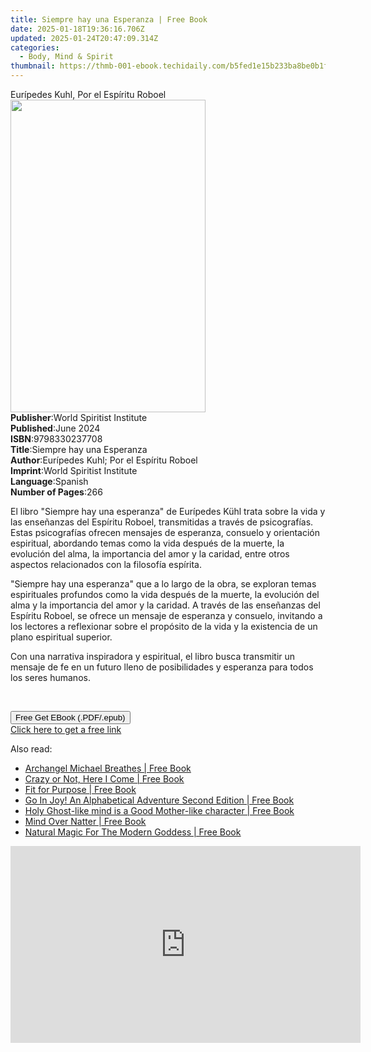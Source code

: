 ```yaml
---
title: Siempre hay una Esperanza | Free Book
date: 2025-01-18T19:36:16.706Z
updated: 2025-01-24T20:47:09.314Z
categories:
  - Body, Mind & Spirit
thumbnail: https://thmb-001-ebook.techidaily.com/b5fed1e15b233ba8be0b1f27a29935a2343390ead29e522eac380d8c6a77eb64.jpg
---
```

<main id="book-container">
  <div class="flex flex-col">
    <div class="book-brief flex-1 py-6 px-4 sm:p-6 md:py-10 md:px-8">
      <!-- brief-->
      <div class="book-brief-main">Eurípedes Kuhl, Por el Espíritu Roboel</div>
    </div>
    <div
      class="book-meta-info flex-1 grid gap-4 col-start-1 col-end-3 row-start-1 sm:mb-6 sm:grid-cols-4 lg:gap-6 lg:col-start-2 lg:row-end-6 lg:row-span-6 lg:mb-0"
    >
      <div
        class="book-meta-info-left place-content-center mt-4 p-4 text-sm leading-6 col-start-2 col-span-2 dark:text-slate-400"
      >
        <img
          class="w-full h-500 object-cover rounded-lg sm:h-255 sm:col-span-2 lg:col-span-full"
          src="https://img-001-ebook.techidaily.com/c6523dee098d7bfa15a0f8be037af05bba8d3853bd3ccd01f2b30202a3147f9b.jpg"
          alt=""
          width="312"
          height="500"
        />
      </div>
      <div
        class="book-meta-info-right mt-2 col-start-1 row-start-2 col-span-3 self-center"
      >
        <!-- meta data  -->
        <div class="flex flex-col px-4 md:px-8">
          <div class="flex-1">
            <strong>Publisher</strong>:<span class="px-2"
              >World Spiritist Institute</span
            >
          </div>
          <div class="flex-1">
            <strong>Published</strong>:<span class="px-2">June 2024</span>
          </div>
          <div class="flex-1">
            <strong>ISBN</strong>:<span class="px-2">9798330237708</span>
          </div>
          <div class="flex-1">
            <strong>Title</strong>:<span class="px-2"
              >Siempre hay una Esperanza</span
            >
          </div>
          <div class="flex-1">
            <strong>Author</strong>:<span class="px-2"
              >Eurípedes Kuhl; Por el Espíritu Roboel</span
            >
          </div>
          <div class="flex-1">
            <strong>Imprint</strong>:<span class="px-2"
              >World Spiritist Institute</span
            >
          </div>
          <div class="flex-1">
            <strong>Language</strong>:<span class="px-2">Spanish</span>
          </div>
          <div class="flex-1">
            <strong>Number of Pages</strong>:<span class="px-2">266</span>
          </div>
        </div>
      </div>
    </div>
    <div class="book-description flex-1 py-6 px-4 sm:p-6 md:py-10 md:px-8">
      <div class="book-description-main">
        <div accordion-content="" id="description">
          <p>
            El libro "Siempre hay una esperanza" de Eurípedes Kühl trata sobre
            la vida y las enseñanzas del Espíritu Roboel, transmitidas a través
            de psicografías. Estas psicografías ofrecen mensajes de esperanza,
            consuelo y orientación espiritual, abordando temas como la vida
            después de la muerte, la evolución del alma, la importancia del amor
            y la caridad, entre otros aspectos relacionados con la filosofía
            espírita.
          </p>
          <p>
            "Siempre hay una esperanza" que a lo largo de la obra, se exploran
            temas espirituales profundos como la vida después de la muerte, la
            evolución del alma y la importancia del amor y la caridad. A través
            de las enseñanzas del Espíritu Roboel, se ofrece un mensaje de
            esperanza y consuelo, invitando a los lectores a reflexionar sobre
            el propósito de la vida y la existencia de un plano espiritual
            superior.
          </p>
          <p>
            Con una narrativa inspiradora y espiritual, el libro busca
            transmitir un mensaje de fe en un futuro lleno de posibilidades y
            esperanza para todos los seres humanos.
          </p>
          <p><br /></p>
        </div>
        <div class="accordion-fader"></div>
      </div>
    </div>
    <div class="book-excerpts flex-1 py-6 px-4 sm:p-6 md:py-10 md:px-8"></div>
    <div
      class="book-about-author flex-1 py-6 px-4 sm:p-6 md:py-10 md:px-8"
    ></div>
    <div class="book-free-get flex-1 py-6 px-4 sm:p-6 md:py-10 md:px-8">
      <button
        id="btn-free-get"
        class="bg-blue-500 hover:bg-blue-700 text-white font-bold py-2 px-4 rounded"
      >
        Free Get EBook (.PDF/.epub)
      </button>
      <div id="countdown-display" class="px-2 text-lg mt-2"></div>
      <a
        id="free-link"
        class="hidden bg-blue-500 hover:bg-blue-700 text-white font-bold py-2 px-4 rounded"
        href="https://www.ebooks.com/en-us/book/211383507/siempre-hay-una-esperanza/eur-pedes-kuhl/"
        target="_blank"
        >Click here to get a free link</a
      >
    </div>
    <script>
      let countdownTime = 0;
      let countdownInterval = null;
      document
        .getElementById('btn-free-get')
        .addEventListener('click', startCountdown);
      function startCountdown() {
        countdownTime = new Date().getTime() + 60000 * 3;
        countdownInterval = setInterval(updateCountdown, 1000);
        document.getElementById('btn-free-get').disabled = true;
        document
          .getElementById('btn-free-get')
          .classList.add('bg-gray-500', 'cursor-not-allowed');
      }
      function updateCountdown() {
        let currentTime = new Date().getTime();
        let timeLeft = countdownTime - currentTime;
        let secondsLeft = Math.floor(timeLeft / 1000);
        document.getElementById('countdown-display').innerHTML =
          `Remaining time: ${secondsLeft} seconds.`;
        if (secondsLeft <= 0) {
          clearInterval(countdownInterval);
          document.getElementById('btn-free-get').classList.add('hidden');
          document.getElementById('free-link').classList.remove('hidden');
          document.getElementById('countdown-display').innerHTML = '';
        }
      }
    </script>
  </div>
</main>

<ins class="adsbygoogle"
      style="display:block"
      data-ad-client="ca-pub-7571918770474297"
      data-ad-slot="8358498916"
      data-ad-format="auto"
      data-full-width-responsive="true"></ins>
    

<span class="atpl-alsoreadstyle">Also read:</span>
<div><ul>
<li><a href="https://novels-ebooks.techidaily.com/210174967-9781646546282-archangel-michael-breathes/"><u>Archangel Michael Breathes | Free Book</u></a></li>
<li><a href="https://novels-ebooks.techidaily.com/210174979-9781646548798-crazy-or-not-here-i-come/"><u>Crazy or Not, Here I Come | Free Book</u></a></li>
<li><a href="https://novels-ebooks.techidaily.com/210173565-9780310124757-fit-for-purpose/"><u>Fit for Purpose | Free Book</u></a></li>
<li><a href="https://novels-ebooks.techidaily.com/210175095-9780984035397-go-in-joy-an-alphabetical-adventure-second-edition/"><u>Go In Joy! An Alphabetical Adventure Second Edition | Free Book</u></a></li>
<li><a href="https://novels-ebooks.techidaily.com/210175328-9780648554134-holy-ghost-like-mind-is-a-good-mother-like-character/"><u>Holy Ghost-like mind is a Good Mother-like character | Free Book</u></a></li>
<li><a href="https://novels-ebooks.techidaily.com/210175123-9781647465445-mind-over-natter/"><u>Mind Over Natter | Free Book</u></a></li>
<li><a href="https://novels-ebooks.techidaily.com/210175124-9781913479756-natural-magic-for-the-modern-goddess/"><u>Natural Magic For The Modern Goddess | Free Book</u></a></li>
</ul></div>

<!-- affiliate ads begin -->
<iframe width="560" height="315" src="https://www.youtube.com/embed/qmQjRcnaq9g?si=jadcGtXemUAlKOTa" title="YouTube video player" frameborder="0" allow="accelerometer; autoplay; clipboard-write; encrypted-media; gyroscope; picture-in-picture; web-share" referrerpolicy="strict-origin-when-cross-origin" allowfullscreen></iframe>
<!-- affiliate ads end -->

